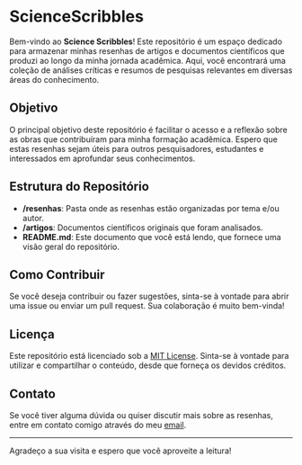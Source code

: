 # ScienceScribbles

Bem-vindo ao **Science Scribbles**! Este repositório é um espaço dedicado para armazenar minhas resenhas de artigos e documentos científicos que produzi ao longo da minha jornada acadêmica. Aqui, você encontrará uma coleção de análises críticas e resumos de pesquisas relevantes em diversas áreas do conhecimento.

## Objetivo

O principal objetivo deste repositório é facilitar o acesso e a reflexão sobre as obras que contribuíram para minha formação acadêmica. Espero que estas resenhas sejam úteis para outros pesquisadores, estudantes e interessados em aprofundar seus conhecimentos.

## Estrutura do Repositório

- **/resenhas**: Pasta onde as resenhas estão organizadas por tema e/ou autor.
- **/artigos**: Documentos científicos originais que foram analisados.
- **README.md**: Este documento que você está lendo, que fornece uma visão geral do repositório.

## Como Contribuir

Se você deseja contribuir ou fazer sugestões, sinta-se à vontade para abrir uma issue ou enviar um pull request. Sua colaboração é muito bem-vinda!

## Licença

Este repositório está licenciado sob a [MIT License](LICENSE). Sinta-se à vontade para utilizar e compartilhar o conteúdo, desde que forneça os devidos créditos.

## Contato

Se você tiver alguma dúvida ou quiser discutir mais sobre as resenhas, entre em contato comigo através do meu [email](mailto:seuemail@example.com).

---

Agradeço a sua visita e espero que você aproveite a leitura!
